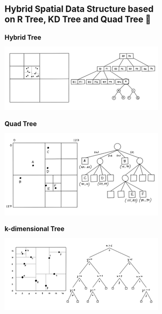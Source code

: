 # Hybrid Spatial Data Structure based on R Tree, KD Tree and Quad Tree 🚀

## Hybrid Tree

<img src="./images/hybrid-tree.png">

## Quad Tree

<img src="./images/quad-tree.png">

## k-dimensional Tree

<img src="./images/kd-tree.png">

